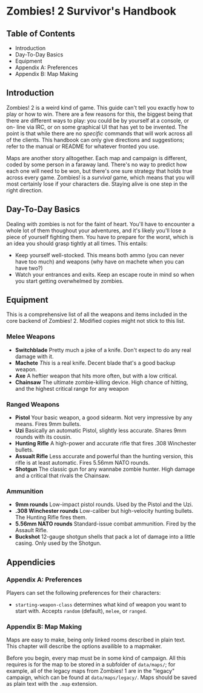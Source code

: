 Zombies! 2 Survivor's Handbook
==============================

Table of Contents
-----------------

* Introduction
* Day-To-Day Basics
* Equipment
* Appendix A: Preferences
* Appendix B: Map Making


Introduction
------------

Zombies! 2 is a weird kind of game. This guide can't tell you exactly how to
play or how to win. There are a few reasons for this, the biggest being that
there are different ways to play: you could be by yourself at a console, or on-
line via IRC, or on some graphical UI that has yet to be invented. The point is
that while there are no *specific* commands that will work across all of the
clients. This handbook can only give directions and suggestions; refer to the
manual or README for whatever fronted you use.

Maps are another story alltogether. Each map and campaign is different, coded
by some person in a faraway land. There's no way to predict how each one will
need to be won, but there's one sure strategy that holds true across every game.
Zombies! is a *survival* game, which means that you will most certainly lose
if your characters die. Staying alive is one step in the right direction.


Day-To-Day Basics
-----------------

Dealing with zombies is not for the faint of heart. You'll have to encounter a
whole lot of them thoughout your adventures, and it's likely you'll lose a piece
of yourself fighting them. You have to prepare for the worst, which is an idea
you should grasp tightly at all times. This entails:

* Keep yourself well-stocked. This means both ammo (you can never have too much)
  and weapons (why have on machete when you can have two?)
* Watch your entrances and exits. Keep an escape route in mind so when you start
  getting overwhelmed by zombies.
  

Equipment
---------

This is a comprehensive list of all the weapons and items included in the core
backend of Zombies! 2. Modified copies might not stick to this list.

### Melee Weapons

* __Switchblade__ Pretty much a joke of a knife. Don't expect to do any real
  damage with it.
* __Machete__ *This* is a real knife. Decent blade that's a good backup weapon.
* __Axe__ A heftier weapon that hits more often, but with a low critical.
* __Chainsaw__ The ultimate zombie-killing device. High chance of hitting, and
  the highest critical range for any weapon

### Ranged Weapons

* __Pistol__ Your basic weapon, a good sidearm. Not very impressive by any means.
  Fires 9mm bullets.
* __Uzi__ Basically an automatic Pistol, slightly less accurate. Shares 9mm
  rounds with its cousin.
* __Hunting Rifle__ A high-power and accurate rifle that fires .308 Winchester
  bullets.
* __Assualt Rifle__ Less accurate and powerful than the hunting version, this
  rifle is at least automatic. Fires 5.56mm NATO rounds.
* __Shotgun__ The classic gun for any wannabe zombie hunter. High damage and a
  critical that rivals the Chainsaw.
  
### Ammunition

* __9mm rounds__ Low-impact pistol rounds. Used by the Pistol and the Uzi.
* __.308 Winchester rounds__ Low-caliber but high-velocity hunting bullets. The
  Hunting Rifle fires them.
* __5.56mm NATO rounds__ Standard-issue combat ammunition. Fired by the Assault
  Rifle.
* __Buckshot__ 12-gauge shotgun shells that pack a lot of damage into a little
  casing. Only used by the Shotgun.


Appendicies
-----------

### Appendix A: Preferences

Players can set the following preferences for their characters:

* `starting-weapon-class` determines what kind of weapon you want to start with.
  Accepts `random` (default), `melee`, or `ranged`.
  

### Appendix B: Map Making

Maps are easy to make, being only linked rooms described in plain text. This
chapter will describe the options availible to a mapmaker.

Before you begin, every map must be in some kind of campaign. All this requires
is for the map to be stored in a subfolder of `data/maps/`; for example, all of
the legacy maps from Zombies! 1 are in the "legacy" campaign, which can be
found at `data/maps/legacy/`. Maps should be saved as plain text with the `.map`
extension.
